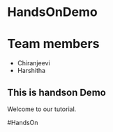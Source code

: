 # HandsOnDemo

# Team members
- Chiranjeevi
- Harshitha

## This is handson Demo

Welcome to our tutorial.

#HandsOn


